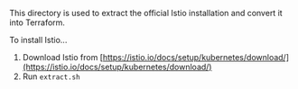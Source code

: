 This directory is used to extract the official Istio installation and convert it into Terraform.

To install Istio...
1. Download Istio from [https://istio.io/docs/setup/kubernetes/download/](https://istio.io/docs/setup/kubernetes/download/)
2. Run `extract.sh`
